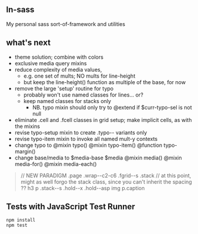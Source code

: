 ## ln-sass

My personal sass sort-of-framework and utilities

## what's next

- theme solution; combine with colors
- exclusive media query mixins
- reduce complexity of media values,
    - e.g. one set of mults; NO mults for line-height
    - but keep the line-height() function as multiple of the base, for now
- remove the large 'setup' routine for typo
    - probably won't use named classes for lines... or?
    - keep named classes for stacks only
        - NB. typo mixin should only try to @extend if $curr-typo-sel is not null
- eliminate .cell and .fcell classes in grid setup; make implicit cells, as with the mixins
- revise typo-setup mixin to create .typo-- variants only
- revise typo-item mixin to invoke all named mult-y contexts
- change typo to
    @mixin typo()
    @mixin typo-item()
    @function typo-margin()
- change base/media to
    $media-base
    $media
    @mixin media()
    @mixin media-for()
    @mixin media-each()

>    // NEW PARADIGM
    .page
        .wrap--c2-c6
            .fgrid--s
                .stack // at this point, might as well forgo the stack class, since you can't inherit the spacing ??
                    h3
                    p
                .stack--s
                    .hold--x
                        .hold--asp
                            img
                    p.caption

## Tests with JavaScript Test Runner

```
npm install
npm test
```
